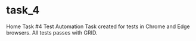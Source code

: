 # task_4
Home Task #4 Test Automation
Task created for tests in Chrome and Edge browsers. All tests passes with GRID.
